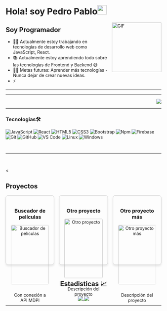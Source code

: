 # Hola! soy Pedro Pablo<img width="30px" src="https://media.tenor.com/images/3b388fe03da271d2674faf85eb7c3fcd/tenor.gif" />

<img align="right" alt="GIF" height="160px" src="https://media.giphy.com/media/du3J3cXyzhj75IOgvA/giphy.gif" />

## Soy Programador 

- 👨‍💻 Actualmente estoy trabajando en tecnologías de desarrollo web como JavaScript, React.
- 📚 Actualmente estoy aprendiendo todo sobre las tecnologías de Frontend y Backend 😅
- 💪🏼 Metas futuras: Aprender más tecnologías - Nunca dejar de crear nuevas ideas.
- ⚡

---


---

<img align="right" src="http://estruyf-github.azurewebsites.net/api/VisitorHit?user=Bgstatic&repo=Bgstatic&countColorcountColor&countColor=%237B1E7B"/>

<br />

---

### Tecnologias🛠 

![JavaScript](https://img.shields.io/badge/-JavaScript-%23F7DF1C?style=flat-square&logo=javascript&logoColor=000000&labelColor=%23F7DF1C&color=%23FFCE5A)
![React](https://img.shields.io/badge/-React-61DAFB?style=flat-square&logo=react&logoColor=ffffff)
![HTML5](https://img.shields.io/badge/-HTML5-%23E44D27?style=flat-square&logo=html5&logoColor=ffffff)
![CSS3](https://img.shields.io/badge/-CSS3-%231572B6?style=flat-square&logo=css3)
![Bootstrap](https://img.shields.io/badge/-Bootstrap-563D7C?style=flat-square&logo=Bootstrap)
![Npm](https://img.shields.io/badge/-npm-CB3837?style=flat-square&logo=npm)
![Firebase](https://img.shields.io/badge/-Firebase-FFCA28?style=flat-square&logo=firebase&logoColor=ffffff)
![Git](https://img.shields.io/badge/-Git-%23F05032?style=flat-square&logo=git&logoColor=%23ffffff)
![GitHub](https://img.shields.io/badge/-GitHub-181717?style=flat-square&logo=github)
![VS Code](http://img.shields.io/badge/-VS%20Code-007ACC?style=flat-square&logo=visual-studio-code&logoColor=ffffff)
![Linux](https://img.shields.io/badge/-Linux-0078D6?style=flat-square&logo=linux&logoColor=ffffff)
![Windows](http://img.shields.io/badge/-Windows-0078D6?style=flat-square&logo=windows&logoColor=ffffff)



<br/>

---

<br/>

<<h2>Proyectos</h2>
<div style="display: grid; grid-template-columns: repeat(3, 1fr); gap: 16px;">
  <!-- Card del proyecto 1 -->
  <div style="border: 1px solid #ccc; border-radius: 8px; box-shadow: 0 4px 6px rgba(0, 0, 0, 0.1); padding: 16px; text-align: center;">
    <h3>Buscador de películas</h3>
    <img src="https://i.postimg.cc/NMmQstJM/Captura-desde-2025-03-28-17-09-16.png" alt="Buscador de películas" style="width: 100%; border-radius: 4px; margin-bottom: 12px;">
    <p>Con conexión a API MDPI</p>
  </div>

  <!-- Card del proyecto 2 -->
  <div style="border: 1px solid #ccc; border-radius: 8px; box-shadow: 0 4px 6px rgba(0, 0, 0, 0.1); padding: 16px; text-align: center;">
    <h3>Otro proyecto</h3>
    <img src="URL_DE_LA_IMAGEN" alt="Otro proyecto" style="width: 100%; border-radius: 4px; margin-bottom: 12px;">
    <p>Descripción del proyecto</p>
  </div>

  <!-- Card del proyecto 3 -->
  <div style="border: 1px solid #ccc; border-radius: 8px; box-shadow: 0 4px 6px rgba(0, 0, 0, 0.1); padding: 16px; text-align: center;">
    <h3>Otro proyecto más</h3>
    <img src="URL_DE_LA_IMAGEN" alt="Otro proyecto más" style="width: 100%; border-radius: 4px; margin-bottom: 12px;">
    <p>Descripción del proyecto</p>
  </div>
</div>




<br/>
  <h2 align="center"> Estadisticas 📈 </h2>
  
  <div align="center"> 
     <a href="">
      <img align="center" src="https://github-readme-stats-sigma-five.vercel.app/api?username=Bgstatic&show_icons=true&include_all_commits=true&count_private=true&theme=react&line_height=40" />
    </a>
    <a href="">
      <img align="center" src="https://github-readme-stats.vercel.app/api/top-langs/?username=Bgstatic&theme=react&line_height=40&hide=css"/>
    </a>
</div

<br/>



[website]: https://vorex.cl/
[instagram]: https://www.instagram.com/pedropablocarrasco_
[linkedin]: https://www.linkedin.com/in/pedro-pablo-carrasco-barrera-6636b8ab/


----


